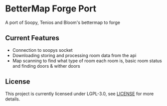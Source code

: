 # BetterMap Forge Port
A port of Soopy, Tenios and Bloom's bettermap to forge

## Current Features
- Connection to soopys socket
- Downloading storing and processing room data from the api
- Map scanning to find what type of room each room is, basic room status and finding doors & wither doors


## License

This project is currently licensed under LGPL-3.0, see [LICENSE](LICENSE) for more details.